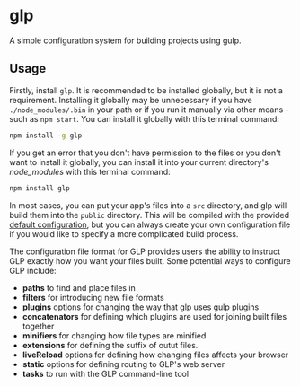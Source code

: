 glp
===

A simple configuration system for building projects using gulp.


Usage
-----

Firstly, install `glp`. It is recommended to be installed globally, but it is
not a requirement. Installing it globally may be unnecessary if you have
`./node_modules/.bin` in your path or if you run it manually via other
means - such as `npm start`. You can install it globally with this terminal
command:

```sh
npm install -g glp
```

If you get an error that you don't have permission to the files or you don't
want to install it globally, you can install it into your current directory's
*node_modules* with this terminal command:

```sh
npm install glp
```

In most cases, you can put your app's files into a `src` directory, and glp
will build them into the `public` directory. This will be compiled with the
provided [default configuration][defconf], but you can always create your own
configuration file if you would like to specify a more complicated build
process.

The configuration file format for GLP provides users the ability to instruct
GLP exactly how you want your files built. Some potential ways to configure GLP
include:

- **paths** to find and place files in
- **filters** for introducing new file formats
- **plugins** options for changing the way that glp uses gulp plugins
- **concatenators** for defining which plugins are used for joining built files together
- **minifiers** for changing how file types are minified
- **extensions** for defining the suffix of outut files.
- **liveReload** options for defining how changing files affects your browser
- **static** options for defining routing to GLP's web server
- **tasks** to run with the GLP command-line tool


[defconf]: https://github.com/monokrome/glp/tree/master/src/defaults.coffee

